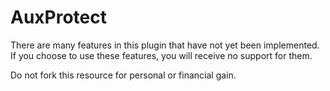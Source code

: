 # AuxProtect
There are many features in this plugin that have not yet been implemented. If you choose to use these features, you will receive no support for them. 

Do not fork this resource for personal or financial gain.

